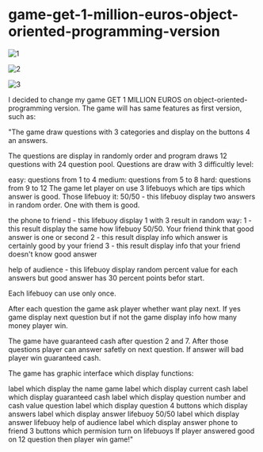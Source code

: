 # game-get-1-million-euros-object-oriented-programming-version

![1](https://user-images.githubusercontent.com/33809996/36561646-a8c77c20-1814-11e8-8c32-b0db3b83fa52.jpg)

![2](https://user-images.githubusercontent.com/33809996/36561651-accf35c4-1814-11e8-9851-2c07a606dae6.jpg)

![3](https://user-images.githubusercontent.com/33809996/36561654-b01781b4-1814-11e8-87fd-4675644c575d.jpg)

I decided to change my game GET 1 MILLION EUROS on object-oriented-programming version. The game will has same features as first version, such as:

"The game draw questions with 3 categories and display on the buttons 4 an answers.

The questions are display in randomly order and program draws 12 questions with 24 question pool. Questions are draw with 3 difficultly level:

easy: questions from 1 to 4
medium: questions from 5 to 8
hard: questions from 9 to 12
The game let player on use 3 lifebuoys which are tips which answer is good. Those lifebuoy it:
50/50 - this lifebuoy display two answers in random order. One with them is good.

the phone to friend - this lifebuoy display 1 with 3 result in random way: 1 - this result display the same how lifebuoy 50/50. Your friend think that good answer is one or second 2 - this result display info which answer is certainly good by your friend 3 - this result display info that your friend doesn't know good answer

help of audience - this lifebuoy display random percent value for each answers but good answer has 30 percent points befor start.

Each lifebuoy can use only once.

After each question the game ask player whether want play next. If yes game display next question but if not the game display info how many money player win.

The game have guaranteed cash after question 2 and 7. After those questions player can answer safetly on next question. If answer will bad player win guaranteed cash.

The game has graphic interface which display functions:

label which display the name game
label which display current cash
label which display guaranteed cash
label which display question number and cash value question
label which display question
4 buttons which display answers
label which display answer lifebuoy 50/50
label which display answer lifebuoy help of audience
label which display answer phone to friend
3 buttons which permision turn on lifebuoys
If player answered good on 12 question then player win game!"
